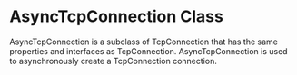 # AsyncTcpConnection Class

AsyncTcpConnection is a subclass of TcpConnection that has the same properties and interfaces as TcpConnection. AsyncTcpConnection is used to asynchronously create a TcpConnection connection.
